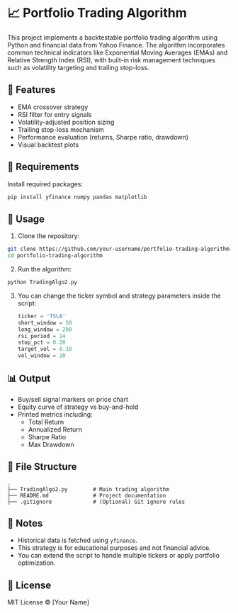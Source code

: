 # 📈 Portfolio Trading Algorithm

This project implements a backtestable portfolio trading algorithm using Python and financial data from Yahoo Finance. The algorithm incorporates common technical indicators like Exponential Moving Averages (EMAs) and Relative Strength Index (RSI), with built-in risk management techniques such as volatility targeting and trailing stop-loss.

## 🧠 Features

- EMA crossover strategy
- RSI filter for entry signals
- Volatility-adjusted position sizing
- Trailing stop-loss mechanism
- Performance evaluation (returns, Sharpe ratio, drawdown)
- Visual backtest plots

## 🔧 Requirements

Install required packages:

```bash
pip install yfinance numpy pandas matplotlib
```

## 🚀 Usage

1. Clone the repository:

```bash
git clone https://github.com/your-username/portfolio-trading-algorithm.git
cd portfolio-trading-algorithm
```

2. Run the algorithm:

```bash
python TradingAlgo2.py
```

3. You can change the ticker symbol and strategy parameters inside the script:
   ```python
   ticker = 'TSLA'
   short_window = 50
   long_window = 200
   rsi_period = 14
   stop_pct = 0.20
   target_vol = 0.10
   vol_window = 20
   ```

## 📊 Output

- Buy/sell signal markers on price chart
- Equity curve of strategy vs buy-and-hold
- Printed metrics including:
  - Total Return
  - Annualized Return
  - Sharpe Ratio
  - Max Drawdown

## 📁 File Structure

```
.
├── TradingAlgo2.py        # Main trading algorithm
├── README.md              # Project documentation
├── .gitignore             # (Optional) Git ignore rules
```

## 📌 Notes

- Historical data is fetched using `yfinance`.
- This strategy is for educational purposes and not financial advice.
- You can extend the script to handle multiple tickers or apply portfolio optimization.

## 📃 License

MIT License © [Your Name]

